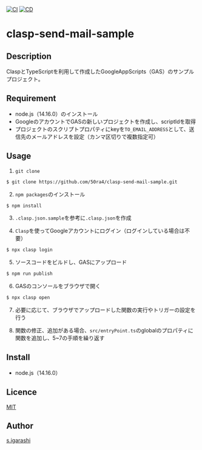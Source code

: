 [![CI](https://github.com/50ra4/clasp-send-mail-sample/actions/workflows/ci.yml/badge.svg)](https://github.com/50ra4/clasp-send-mail-sample/actions/workflows/ci.yml) [![CD](https://github.com/50ra4/clasp-send-mail-sample/actions/workflows/cd.yml/badge.svg)](https://github.com/50ra4/clasp-send-mail-sample/actions/workflows/cd.yml)

clasp-send-mail-sample
====
## Description

ClaspとTypeScriptを利用して作成したGoogleAppScripts（GAS）のサンプルプロジェクト。

## Requirement

- node.js（14.16.0）のインストール
- GoogleのアカウントでGASの新しいプロジェクトを作成し、scriptIdを取得
- プロジェクトのスクリプトプロパティにkeyを`TO_EMAIL_ADDRESS`として、送信先のメールアドレスを設定（カンマ区切りで複数指定可）

## Usage

1. `git clone`

```bash
$ git clone https://github.com/50ra4/clasp-send-mail-sample.git
```

2. `npm packages`のインストール

```bash
$ npm install
```

3. `.clasp.json.sample`を参考に`.clasp.json`を作成


4. `Clasp`を使ってGoogleアカウントにログイン（ログインしている場合は不要）

```bash
$ npx clasp login
```

5. ソースコードをビルドし、GASにアップロード

```bash
$ npm run publish
```

6. GASのコンソールをブラウザで開く

```bash
$ npx clasp open
```

7. 必要に応じて、ブラウザでアップロードした関数の実行やトリガーの設定を行う

8. 関数の修正、追加がある場合、`src/entryPoint.ts`のglobalのプロパティに関数を追加し、5~7の手順を繰り返す

## Install

- node.js（14.16.0）

## Licence

[MIT](https://github.com/50ra4/clasp-send-mail-sample/blob/main/LICENSE)

## Author

[s.igarashi](https://github.com/50ra4)